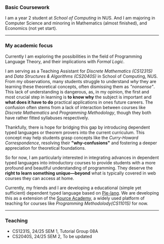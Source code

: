 ### Basic Coursework

I am a year 2 student at *School of Computing* in NUS. And I am majoring in Computer Science and minoring in Mathematics (almost finished), and Economics (not yet start). 

***
### My academic focus

Currently I am exploring the possibilities in the field of Programming Language Theory, and their implications with *Formal Logic*. 


I am serving as a Teaching Assistant for *Discrete Mathematics (CS1231S)* and *Data Structures & Algorithms (CS2040S)* in School of Computing, NUS. From my observations, many students struggle to understand *why* they are learning these theoretical concepts, often dismissing them as *"nonsense"*. This lack of understanding is dangerous, as, in my opinion, the first and most crucial step in learning is **to know why** the subject is important and **what does it have to do** practical applications in ones future careers. The confusion often stems from a lack of interaction between courses like *Discrete Mathematics* and *Programming Methodology*, though they both have rather fitted syllabuses respectively.


Thankfully, there is hope for bridging this gap by introducing dependent typed languages or theorem provers into the current curriculum. This concept may help students grasp concepts like the *Curry-Howard Correspondence*, resolving their **"why-confusions"** and fostering a deeper appreciation for theoretical foundations. 


So for now, I am particularly interested in integrating advances in dependent typed languages into introductory courses to provide students with a more profound and beautiful understanding of programming. They deserve the **right to learn something unique—beyond** what is typically covered in web courses they can access at home.


Currently, my friends and I are developing a educational (simple yet sufficient) dependent typed language based on [Pie-lang](https://thelittletyper.com). We are developing this as a extension of the [Source Academy](https://sourceacademy.org/playground), a widely used platform of teaching for courses like *Programming Methodolody(CS1101S)* for now.

***

### Teaching
- CS1231S, 24/25 SEM 1, Tutorial Group 08A
- CS2040S, 24/25 SEM 2, To be updated
